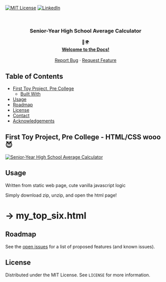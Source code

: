 <!-- PROJECT SHIELDS -->
<!--
*** I'm using markdown "reference style" links for readability.
*** Reference links are enclosed in brackets [ ] instead of parentheses ( ).
*** See the bottom of this document for the declaration of the reference variables
*** for contributors-url, forks-url, etc. This is an optional, concise syntax you may use.
*** https://www.markdownguide.org/basic-syntax/#reference-style-links
-->
[![MIT License][license-shield]][license-url]
[![LinkedIn][linkedin-shield]][linkedin-url]


<!-- PROJECT LOGO -->
<br />
<p align="center">

  <h3 align="center">Senior-Year High School Average Calculator</h3>

  <p align="center">
    💜🌍
    <br />
    <a href="https://github.com/kamwithak/mytopsix.herokuapp.com"><strong>Welcome to the Docs!</strong></a>
    <br />
    <br />
    <a href="https://github.com/kamwithak/mytopsix.herokuapp.com/issues">Report Bug</a>
    ·
    <a href="https://github.com/kamwithak/mytopsix.herokuapp.com/issues">Request Feature</a>
  </p>
</p>



<!-- TABLE OF CONTENTS -->
## Table of Contents

* [First Toy Project, Pre College](#first-toy-project,-pre-college)
  * [Built With](#built-with)
* [Usage](#usage)
* [Roadmap](#roadmap)
* [License](#license)
* [Contact](#contact)
* [Acknowledgements](#acknowledgements)



## First Toy Project, Pre College - HTML/CSS wooo 😈
[![Senior-Year High School Average Calculator][product-screenshot]](https://i.imgur.com/KdVBGgl.png)


<!-- USAGE EXAMPLES -->
## Usage

Written from static web page, cute vanilla javascript logic

Simply download zip, unzip, and open the html page!

# -> my_top_six.html

<!-- ROADMAP -->
## Roadmap

See the [open issues](https://github.com/kamwithak/mytopsix.herokuapp.com/issues) for a list of proposed features (and known issues).

<!-- LICENSE -->
## License

Distributed under the MIT License. See `LICENSE` for more information.

<!-- MARKDOWN LINKS & IMAGES -->
<!-- https://www.markdownguide.org/basic-syntax/#reference-style-links -->
[contributors-shield]: https://github.com/kamwithak/mytopsix.herokuapp.com
[contributors-url]: https://github.com/kamwithak/mytopsix.herokuapp.com
[forks-shield]: https://img.shields.io/github/forks/othneildrew/Best-README-Template.svg?style=flat-square
[forks-url]: https://github.com/kamwithak/mytopsix.herokuapp.com
[stars-shield]: https://img.shields.io/github/stars/othneildrew/Best-README-Template.svg?style=flat-square
[stars-url]: https://github.com/kamwithak/mytopsix.herokuapp.com
[issues-shield]: https://img.shields.io/github/issues/othneildrew/Best-README-Template.svg?style=flat-square
[issues-url]: https://github.com/kamwithak/mytopsix.herokuapp.com
[license-shield]: https://img.shields.io/github/license/othneildrew/Best-README-Template.svg?style=flat-square
[license-url]: https://github.com/kamwithak/mytopsix.herokuapp.com/blob/master/LICENSE
[linkedin-shield]: https://img.shields.io/badge/-LinkedIn-black.svg?style=flat-square&logo=linkedin&colorB=555
[linkedin-url]: https://linkedin.com/in/kamranwithak
[product-screenshot]: https://i.imgur.com/KdVBGgl.png
